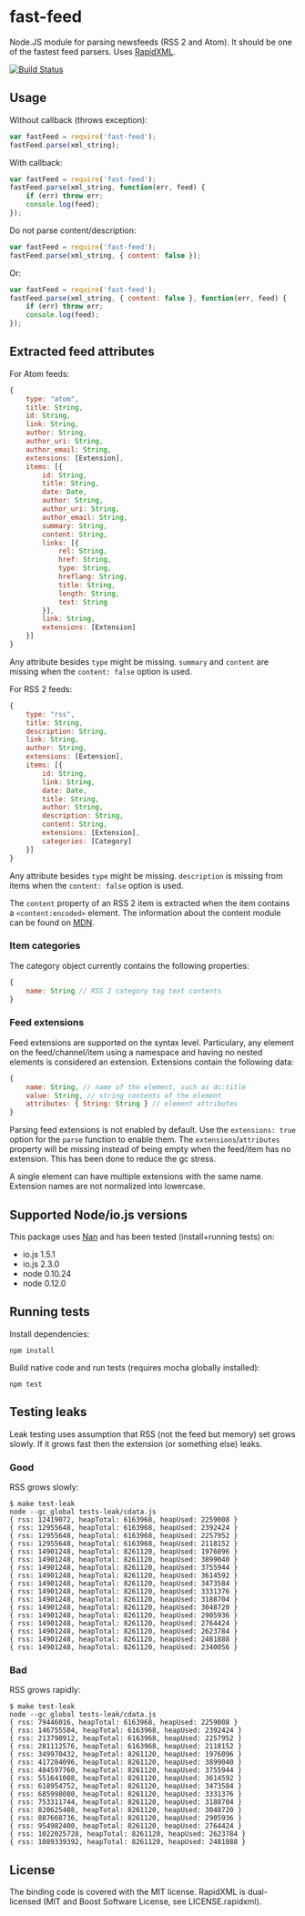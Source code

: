 # fast-feed

Node.JS module for parsing newsfeeds (RSS 2 and Atom). It should be one
of the fastest feed parsers. Uses [RapidXML](http://rapidxml.sourceforge.net/).

[![Build Status](https://travis-ci.org/rla/fast-feed.svg)](https://travis-ci.org/rla/fast-feed)

## Usage

Without callback (throws exception):

```javascript
var fastFeed = require('fast-feed');
fastFeed.parse(xml_string);
```

With callback:

```javascript
var fastFeed = require('fast-feed');
fastFeed.parse(xml_string, function(err, feed) {
    if (err) throw err;
    console.log(feed);
});
```

Do not parse content/description:

```javascript
var fastFeed = require('fast-feed');
fastFeed.parse(xml_string, { content: false });
```

Or:

```javascript
var fastFeed = require('fast-feed');
fastFeed.parse(xml_string, { content: false }, function(err, feed) {
    if (err) throw err;
    console.log(feed);
});
```

## Extracted feed attributes

For Atom feeds:

```javascript
{
    type: "atom",
    title: String,
    id: String,
    link: String,
    author: String,
    author_uri: String,
    author_email: String,
    extensions: [Extension],
    items: [{
        id: String,
        title: String,
        date: Date,
        author: String,
        author_uri: String,
        author_email: String,
        summary: String,
        content: String,
        links: [{
            rel: String,
            href: String,
            type: String,
            hreflang: String,
            title: String,
            length: String,
            text: String
        }],
        link: String,
        extensions: [Extension]
    }]
}
```

Any attribute besides `type` might be missing. `summary` and `content` are missing when
the `content: false` option is used.

For RSS 2 feeds:

```javascript
{
    type: "rss",
    title: String,
    description: String,
    link: String,
    author: String,
    extensions: [Extension],
    items: [{
        id: String,
        link: String,
        date: Date,
        title: String,
        author: String,
        description: String,
        content: String,
        extensions: [Extension],
        categories: [Category]
    }]
}
```

Any attribute besides `type` might be missing. `description` is missing from items when
the `content: false` option is used.

The `content` property of an RSS 2 item is extracted when the item contains a `<content:encoded>` element.
The information about the content module can be found on [MDN](https://developer.mozilla.org/en-US/docs/Web/RSS/Article/Why_RSS_Content_Module_is_Popular_-_Including_HTML_Contents).

### Item categories

The category object currently contains the following properties:

```javascript
{
    name: String // RSS 2 category tag text contents
}
```

### Feed extensions

Feed extensions are supported on the syntax level. Particulary, any element on the feed/channel/item using a namespace
and having no nested elements is considered an extension. Extensions contain the following data:

```javascript
{
    name: String, // name of the element, such as dc:title
    value: String, // string contents of the element
    attributes: { String: String } // element attributes
}
```

Parsing feed extensions is not enabled by default. Use the `extensions: true` option
for the `parse` function to enable them. The `extensions`/`attributes` property will be missing instead
of being empty when the feed/item has no extension. This has been done to reduce the gc stress.

A single element can have multiple extensions with the same name. Extension names are
not normalized into lowercase.

## Supported Node/io.js versions

This package uses [Nan](https://github.com/rvagg/nan) and has been tested (install+running tests) on:

 * io.js 1.5.1
 * io.js 2.3.0
 * node 0.10.24
 * node 0.12.0

## Running tests

Install dependencies:

    npm install

Build native code and run tests (requires mocha globally installed):

    npm test

## Testing leaks

Leak testing uses assumption that RSS (not the feed but memory) set grows slowly. If it grows
fast then the extension (or something else) leaks.

### Good

RSS grows slowly:

```
$ make test-leak
node --gc_global tests-leak/cdata.js
{ rss: 12419072, heapTotal: 6163968, heapUsed: 2259008 }
{ rss: 12955648, heapTotal: 6163968, heapUsed: 2392424 }
{ rss: 12955648, heapTotal: 6163968, heapUsed: 2257952 }
{ rss: 12955648, heapTotal: 6163968, heapUsed: 2118152 }
{ rss: 14901248, heapTotal: 8261120, heapUsed: 1976096 }
{ rss: 14901248, heapTotal: 8261120, heapUsed: 3899040 }
{ rss: 14901248, heapTotal: 8261120, heapUsed: 3755944 }
{ rss: 14901248, heapTotal: 8261120, heapUsed: 3614592 }
{ rss: 14901248, heapTotal: 8261120, heapUsed: 3473584 }
{ rss: 14901248, heapTotal: 8261120, heapUsed: 3331376 }
{ rss: 14901248, heapTotal: 8261120, heapUsed: 3188704 }
{ rss: 14901248, heapTotal: 8261120, heapUsed: 3048720 }
{ rss: 14901248, heapTotal: 8261120, heapUsed: 2905936 }
{ rss: 14901248, heapTotal: 8261120, heapUsed: 2764424 }
{ rss: 14901248, heapTotal: 8261120, heapUsed: 2623784 }
{ rss: 14901248, heapTotal: 8261120, heapUsed: 2481888 }
{ rss: 14901248, heapTotal: 8261120, heapUsed: 2340056 }
```

### Bad

RSS grows rapidly:

```
$ make test-leak
node --gc_global tests-leak/cdata.js
{ rss: 79446016, heapTotal: 6163968, heapUsed: 2259008 }
{ rss: 146755584, heapTotal: 6163968, heapUsed: 2392424 }
{ rss: 213798912, heapTotal: 6163968, heapUsed: 2257952 }
{ rss: 281112576, heapTotal: 6163968, heapUsed: 2118152 }
{ rss: 349970432, heapTotal: 8261120, heapUsed: 1976096 }
{ rss: 417284096, heapTotal: 8261120, heapUsed: 3899040 }
{ rss: 484597760, heapTotal: 8261120, heapUsed: 3755944 }
{ rss: 551641088, heapTotal: 8261120, heapUsed: 3614592 }
{ rss: 618954752, heapTotal: 8261120, heapUsed: 3473584 }
{ rss: 685998080, heapTotal: 8261120, heapUsed: 3331376 }
{ rss: 753311744, heapTotal: 8261120, heapUsed: 3188704 }
{ rss: 820625408, heapTotal: 8261120, heapUsed: 3048720 }
{ rss: 887668736, heapTotal: 8261120, heapUsed: 2905936 }
{ rss: 954982400, heapTotal: 8261120, heapUsed: 2764424 }
{ rss: 1022025728, heapTotal: 8261120, heapUsed: 2623784 }
{ rss: 1089339392, heapTotal: 8261120, heapUsed: 2481888 }
```

## License

The binding code is covered with the MIT license. RapidXML is dual-licensed
(MIT and Boost Software License, see LICENSE.rapidxml).

